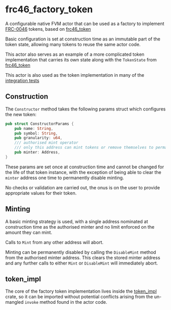 # frc46_factory_token

A configurable native FVM actor that can be used as a factory to implement [FRC-0046](https://github.com/filecoin-project/FIPs/blob/master/FRCs/frc-0046.md) tokens, based on [frc46_token](../frc46_token/README.md)

Basic configuration is set at construction time as an immutable part of the token state, allowing many tokens to reuse the same actor code.

This actor also serves as an example of a more complicated token implementation that carries its own state along with the `TokenState` from [frc46_token](../frc46_token/README.md) 

This actor is also used as the token implementation in many of the [integration tests](../fil_token_integration/tests/)

## Construction
The `Constructor` method takes the following params struct which configures the new token:

```Rust
pub struct ConstructorParams {
    pub name: String,
    pub symbol: String,
    pub granularity: u64,
    /// authorised mint operator
    /// only this address can mint tokens or remove themselves to permanently disable minting
    pub minter: Address,
}
```

These params are set once at construction time and cannot be changed for the life of that token instance, with the exception of being able to clear the `minter` address one time to permanently disable minting.

No checks or validation are carried out, the onus is on the user to provide appropriate values for their token.

## Minting 
A basic minting strategy is used, with a single address nominated at construction time as the authorised minter and no limit enforced on the amount they can mint.

Calls to `Mint` from any other address will abort.

Minting can be permanently disabled by calling the `DisableMint` method from the authorised minter address. This clears the stored minter address and any further calls to either `Mint` or `DisableMint` will immediately abort.


## token_impl
The core of the factory token implementation lives inside the [token_impl](./token_impl/) crate, so it can be imported without potential conflicts arising from the un-mangled `invoke` method found in the actor code.